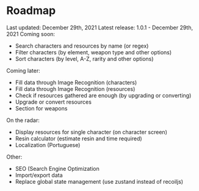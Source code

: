 # Roadmap

Last updated: December 29th, 2021
Latest release: 1.0.1 - December 29th, 2021
Coming soon:
- Search characters and resources by name (or regex)
- Filter characters (by element, weapon type and other options)
- Sort characters (by level, A-Z, rarity and other options)

Coming later:
- Fill data through Image Recognition (characters)
- Fill data through Image Recognition (resources)
- Check if resources gathered are enough (by upgrading or
    converting)
- Upgrade or convert resources
- Section for weapons

On the radar:
- Display resources for single character (on character screen)
- Resin calculator (estimate resin and time required)
- Localization (Portuguese)

Other:
- SEO (Search Engine Optimization
- Import/export data
- Replace global state management (use zustand instead of
    recoiljs)
